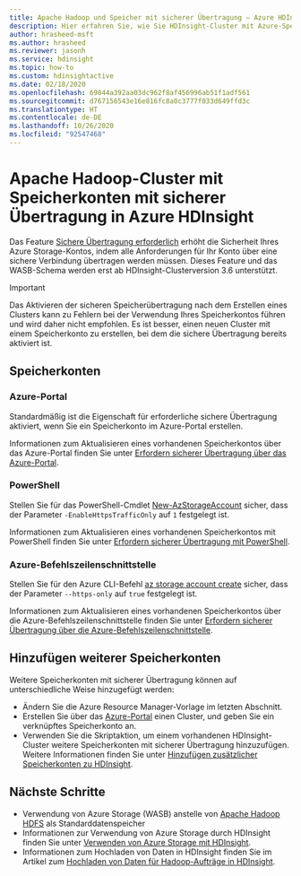 ```yaml
---
title: Apache Hadoop und Speicher mit sicherer Übertragung – Azure HDInsight
description: Hier erfahren Sie, wie Sie HDInsight-Cluster mit Azure-Speicherkonten mit sicherer Übertragung erstellen.
author: hrasheed-msft
ms.author: hrasheed
ms.reviewer: jasonh
ms.service: hdinsight
ms.topic: how-to
ms.custom: hdinsightactive
ms.date: 02/18/2020
ms.openlocfilehash: 69844a392aa03dc962f8af456996ab51f1adf561
ms.sourcegitcommit: d767156543e16e816fc8a0c3777f033d649ffd3c
ms.translationtype: HT
ms.contentlocale: de-DE
ms.lasthandoff: 10/26/2020
ms.locfileid: "92547468"
---
```

# <a name="apache-hadoop-clusters-with-secure-transfer-storage-accounts-in-azure-hdinsight"></a>Apache Hadoop-Cluster mit Speicherkonten mit sicherer Übertragung in Azure HDInsight

Das Feature [Sichere Übertragung erforderlich](../storage/common/storage-require-secure-transfer.md) erhöht die Sicherheit Ihres Azure Storage-Kontos, indem alle Anforderungen für Ihr Konto über eine sichere Verbindung übertragen werden müssen. Dieses Feature und das WASB-Schema werden erst ab HDInsight-Clusterversion 3.6 unterstützt.

> [!IMPORTANT]
> Das Aktivieren der sicheren Speicherübertragung nach dem Erstellen eines Clusters kann zu Fehlern bei der Verwendung Ihres Speicherkontos führen und wird daher nicht empfohlen. Es ist besser, einen neuen Cluster mit einem Speicherkonto zu erstellen, bei dem die sichere Übertragung bereits aktiviert ist.

## <a name="storage-accounts"></a>Speicherkonten

### <a name="azure-portal"></a>Azure-Portal

Standardmäßig ist die Eigenschaft für erforderliche sichere Übertragung aktiviert, wenn Sie ein Speicherkonto im Azure-Portal erstellen.

Informationen zum Aktualisieren eines vorhandenen Speicherkontos über das Azure-Portal finden Sie unter [Erfordern sicherer Übertragung über das Azure-Portal](../storage/common/storage-require-secure-transfer.md#require-secure-transfer-for-an-existing-storage-account).

### <a name="powershell"></a>PowerShell

Stellen Sie für das PowerShell-Cmdlet [New-AzStorageAccount](/powershell/module/az.storage/new-azstorageaccount) sicher, dass der Parameter `-EnableHttpsTrafficOnly` auf `1` festgelegt ist.

Informationen zum Aktualisieren eines vorhandenen Speicherkontos mit PowerShell finden Sie unter [Erfordern sicherer Übertragung mit PowerShell](../storage/common/storage-require-secure-transfer.md#require-secure-transfer-with-powershell).

### <a name="azure-cli"></a>Azure-Befehlszeilenschnittstelle

Stellen Sie für den Azure CLI-Befehl [az storage account create](/cli/azure/storage/account#az-storage-account-create) sicher, dass der Parameter `--https-only` auf `true` festgelegt ist.

Informationen zum Aktualisieren eines vorhandenen Speicherkontos über die Azure-Befehlszeilenschnittstelle finden Sie unter [Erfordern sicherer Übertragung über die Azure-Befehlszeilenschnittstelle](../storage/common/storage-require-secure-transfer.md#require-secure-transfer-with-azure-cli).

## <a name="add-additional-storage-accounts"></a>Hinzufügen weiterer Speicherkonten

Weitere Speicherkonten mit sicherer Übertragung können auf unterschiedliche Weise hinzugefügt werden:

* Ändern Sie die Azure Resource Manager-Vorlage im letzten Abschnitt.
* Erstellen Sie über das [Azure-Portal](https://portal.azure.com) einen Cluster, und geben Sie ein verknüpftes Speicherkonto an.
* Verwenden Sie die Skriptaktion, um einem vorhandenen HDInsight-Cluster weitere Speicherkonten mit sicherer Übertragung hinzuzufügen. Weitere Informationen finden Sie unter [Hinzufügen zusätzlicher Speicherkonten zu HDInsight](hdinsight-hadoop-add-storage.md).

## <a name="next-steps"></a>Nächste Schritte

* Verwendung von Azure Storage (WASB) anstelle von [Apache Hadoop HDFS](https://hadoop.apache.org/docs/current/hadoop-project-dist/hadoop-hdfs/HdfsUserGuide.html) als Standarddatenspeicher
* Informationen zur Verwendung von Azure Storage durch HDInsight finden Sie unter [Verwenden von Azure Storage mit HDInsight](hdinsight-hadoop-use-blob-storage.md).
* Informationen zum Hochladen von Daten in HDInsight finden Sie im Artikel zum [Hochladen von Daten für Hadoop-Aufträge in HDInsight](hdinsight-upload-data.md).